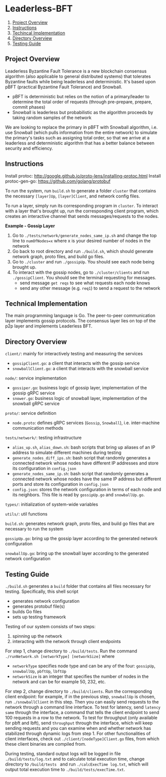 # Leaderless-BFT
1. [Project Overview](##Project-Overview)
2. [Instructions](##Instructions)
3. [Techincal Implementation](##Technical-Implementation)
4. [Directory Overview](##Directory-Overview)
5. [Testing Guide](##Testing-Guide)

## Project Overview
Leaderless Byzantine Fault Tolerance is a new blockchain consensus algorithm (also applicable to general distributed systems) that tolerates Byzantine faults while being leaderless and deterministic. It's based upon pBFT (practical Byzantine Fault Tolerance) and Snowball. 
* pBFT is deterministic but relies on the notion of a primary/leader to determine the total order of requests (through pre-prepare, prepare, commit phases)
* Snowball is leaderless but probabilistic as the algorithm proceeds by taking random samples of the network

We are looking to replace the primary in pBFT with Snowball algorithm, i.e. use Snowball (which pulls information from the entire network) to simulate the primary's tasks such as assigning total order, so that we arrive at a leaderless and deterministic algorithm that has a better balance between security and efficiency.

## Instructions
Install protoc: http://google.github.io/proto-lens/installing-protoc.html
Install protoc-gen-go: https://github.com/golang/protobuf

To run the system, run `build.sh` to generate a folder `cluster` that contains the necessary `[layer]Up`, `[layer]Client`, and network config files.

To run a layer, simply run its corresponding program in `cluster`.
To interact with a layer that's brought up, run the corresponding client program, which creates an interactive channel that sends messages/requests to the nodes.

<b>Example - Gossip Layer</b> 
1. Go to `./tests/network/generate_nodes_same_ip.sh` and change the top line to `numOfNodes=x` where x is your desired number of nodes in the network
2. Go back to root directory and run `./build.sh`, which should generate network graph, proto files, and build go files.
3. Go to `./cluster` and run `./gossipUp`. You should see each node being brought up.
4. To interact with the gossip nodes, go to `./cluster/clients` and run `./gossipClient`. You should see the terminal requesting for messages.
    * send message `get reqs` to see what requests each node knows
    * send any other message (e.g. `req1`) to send a request to the network

## Technical Implementation
The main programming language is Go. The peer-to-peer communication layer implements gossip protocols. The consensus layer lies on top of the p2p layer and implements Leaderless BFT.

## Directory Overview
`client/`: mainly for interactively testing and measuring the services
* `gossipClient.go`: a client that interacts with the gossip service
* `snowballClient.go`: a client that interacts with the snowball service

`node/`: service implementation
* `gossiper.go`: business logic of gossip layer, implementation of the gossip gRPC service
* `snower.go`: business logic of snowball layer, implementation of the snowball gRPC service

`proto/`: service definition
* `node.proto`: defines gRPC services (`Gossip`, `Snowball`), i.e. inter-machine communication methods

`tests/network/`: testing infrastructure
* `alias_up.sh`, `alias_down.sh`: bash scripts that bring up aliases of an IP address to simulate different machines during testing
* `generate_nodes_diff_ips.sh`: bash script that randomly generates a connected network whose nodes have different IP addresses and store its configuration in `config.json`
* `generate_nodes_same_ip.sh`: bash script that randomly generates a connected network whose nodes have the same IP address but different ports and store its configuration in `config.json`
* `config.json`: stores the network configuration in terms of each node and its neighbors. This file is read by `gossipUp.go` and `snowballUp.go`.

`types/`: initialization of system-wide variables

`utils/`: util functions

`build.sh`: generates network graph, proto files, and build go files that are necessary to run the system

`gossipUp.go`: bring up the gossip layer according to the generated network configuration

`snowballUp.go`: bring up the snowball layer according to the generated network configuration

## Testing Guide
`./build.sh` generates a `build` folder that contains all files necessary for testing. Specifically, this shell script
* generates network configuration
* generates protobuf file(s)
* builds Go files
* sets up testing framework

Testing of our system consists of two steps: 
   1. spinning up the network
   2. interacting with the network through client endpoints

For step 1, change directory to `./build/tests`. Run the command `./runNetwork.sh [networkType] [networkSize]` where
* `networkType` specifies node type and can be any of the four: `gossipUp`, `snowballUp`, `pbftUp`, `lbftUp`
* `networkSize` is an integer that specifies the number of nodes in the network and can be for example 50, 232, etc.

For step 2, change directory to `./build/clients`. Run the corresponding client endpoint: for example, if in the previous step, `snowballUp` is chosen, run `./snowballClient` in this step. Then you can easily send requests to the network through a command line interface. To test for latency, send `latency same` through the interface, a command that tells the client endpoint to send 100 requests in a row to the network. To test for throughput (only available for pbft and lbft), send `throughput` through the interface, which will keep sending requests and you can examine when and whether network has stabilized through dynamic logs from step 1. For other functionalities of client interfaces, check out `./client/[nodeType]Client.go` files, from which these client binaries are compiled from.

During testing, standard output logs will be logged in file `./build/tests/log.txt` and to calculate total execution time, change directory to `/build/tests ` and run `./calcExecTime log.txt`, which will output total execution time to `./build/tests/execTime.txt`.
